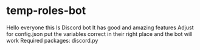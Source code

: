 # temp-roles-bot
Hello everyone this Is Discord bot It has good and amazing features 
Adjust for config.json put the variables correct in their right place and the bot will work 
Required packages: discord.py 
